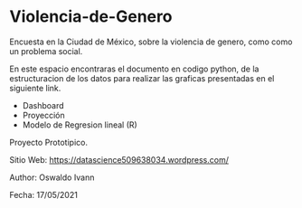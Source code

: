 # Violencia-de-Genero
Encuesta en la Ciudad de México, sobre la violencia de genero, como como un problema social.

En este espacio encontraras el documento en codigo python, de la estructuracion de los datos para realizar las graficas presentadas en el siguiente link.  

* Dashboard
*  Proyección
*  Modelo de Regresion lineal (R)


Proyecto Prototipico.

Sitio Web: https://datascience509638034.wordpress.com/

Author: Oswaldo Ivann 

Fecha: 17/05/2021
